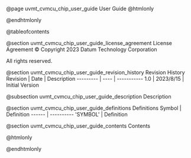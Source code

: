 @page uvmt_cvmcu_chip_user_guide User Guide
@htmlonly
<div class="autonumbering">
@endhtmlonly


@tableofcontents


@section uvmt_cvmcu_chip_user_guide_license_agreement License Agreement
© Copyright 2023 Datum Technology Corporation

All rights reserved.


@section uvmt_cvmcu_chip_user_guide_revision_history Revision History
Revision  | Date | Description
--------- | ---- | -----------
1.0 | 2023/8/15 | Initial Version

@subsection uvmt_cvmcu_chip_user_guide_description Description


@section uvmt_cvmcu_chip_user_guide_definitions Definitions
Symbol | Definition
------ | ----------
 'SYMBOL' | Definition


@section uvmt_cvmcu_chip_user_guide_contents Contents


@htmlonly
</div>
@endhtmlonly